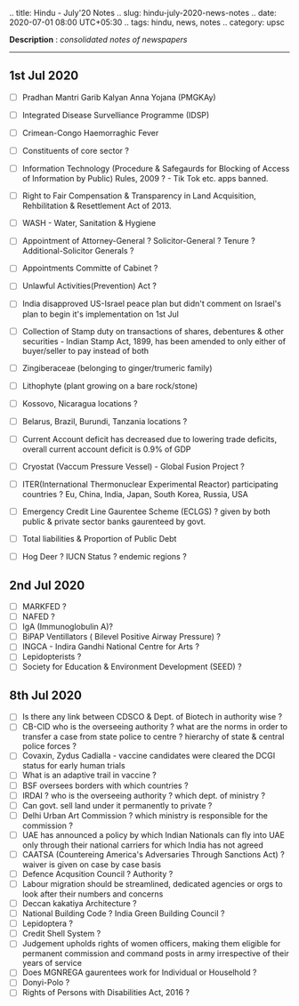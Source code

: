 .. title: Hindu - July'20  Notes
.. slug: hindu-july-2020-news-notes
.. date: 2020-07-01 08:00 UTC+05:30
.. tags: hindu, news, notes
.. category: upsc

**Description** : *consolidated notes of newspapers*

***
<!-- TEASER_END -->

## 1st Jul 2020
- [ ] Pradhan Mantri Garib Kalyan Anna Yojana (PMGKAy)
- [ ] Integrated Disease Survelliance Programme (IDSP)
- [ ] Crimean-Congo Haemorraghic Fever
- [ ] Constituents of core sector ?
- [ ] Information Technology (Procedure & Safegaurds for Blocking of Access of Information by Public) Rules, 2009 ? - Tik Tok etc. apps banned.
- [ ] Right to Fair Compensation & Transparency in Land Acquisition, Rehbilitation & Resettlement Act of 2013.
- [ ] WASH - Water, Sanitation & Hygiene
- [ ] Appointment of Attorney-General ? Solicitor-General ? Tenure ? Additional-Solicitor Generals ?
- [ ] Appointments Committe of Cabinet ?
- [ ] Unlawful Activities(Prevention) Act ?
- [ ] India disapproved US-Israel peace plan but didn't comment on Israel's plan to begin it's implementation on 1st Jul
- [ ] Collection of Stamp duty on transactions of shares, debentures & other securities - Indian Stamp Act, 1899, has been amended to only either of buyer/seller to pay instead of both 

- [ ] Zingiberaceae (belonging to ginger/trumeric family)
- [ ] Lithophyte (plant growing on a bare rock/stone)
- [ ] Kossovo, Nicaragua locations ?
- [ ] Belarus, Brazil, Burundi, Tanzania locations ?
- [ ] Current Account deficit has decreased due to lowering trade deficits, overall current account deficit is 0.9% of GDP 
- [ ] Cryostat (Vaccum Pressure Vessel) - Global Fusion Project ?
- [ ] ITER(International Thermonuclear Experimental Reactor) participating countries ? Eu, China, India, Japan, South Korea, Russia, USA
- [ ] Emergency Credit Line Gaurentee Scheme (ECLGS) ? given by both public & private sector banks gaurenteed by govt.
- [ ] Total liabilities & Proportion of Public Debt 
- [ ] Hog Deer ? IUCN Status ? endemic regions ?

## 2nd Jul 2020

- [ ] MARKFED ?
- [ ] NAFED ?
- [ ] IgA (Immunoglobulin A)? 
- [ ] BiPAP Ventillators ( Bilevel Positive Airway Pressure) ?
- [ ] INGCA - Indira Gandhi National Centre for Arts ?
- [ ] Lepidopterists ?
- [ ] Society for Education & Environment Development (SEED) ?

## 8th Jul 2020

- [ ] Is there any link between CDSCO & Dept. of Biotech in authority wise ?
- [ ] CB-CID who is the overseeing authority ? what are the norms in order to transfer a case from state police to centre ? hierarchy of state & central police forces ?
- [ ] Covaxin, Zydus Cadialla - vaccine candidates were cleared the DCGI status for early human trials
- [ ] What is an adaptive trail in vaccine ?
- [ ] BSF oversees borders with which countries ?
- [ ] IRDAI ? who is the overseeing authority ? which dept. of ministry ?
- [ ] Can govt. sell land under it permanently to private ?
- [ ] Delhi Urban Art Commission ? which ministry is responsible for the commission ?
- [ ] UAE has announced a policy by which Indian Nationals can fly into UAE only through their national carriers for which India has not agreed
- [ ] CAATSA (Countereing America's Adversaries Through Sanctions Act) ? waiver is given on case by case basis
- [ ] Defence Acqusition Council ? Authority ?
- [ ] Labour migration should be streamlined, dedicated agencies or orgs to look after their numbers and concerns 
- [ ] Deccan kakatiya Architecture ?
- [ ] National Building Code ? India Green Building Council ?
- [ ] Lepidoptera ?
- [ ] Credit Shell System ?
- [ ] Judgement upholds rights of women officers, making them eligible for permanent commission and command posts in army irrespective of their years of service
- [ ] Does MGNREGA gaurentees work for Individual or Houselhold ?
- [ ] Donyi-Polo ?
- [ ] Rights of Persons with Disabilities Act, 2016 ?